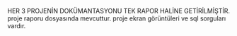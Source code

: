 HER 3 PROJENİN DOKÜMANTASYONU TEK RAPOR HALİNE GETİRİLMİŞTİR. proje raporu dosyasında mevcuttur.
proje ekran görüntüleri ve sql sorguları vardır.
